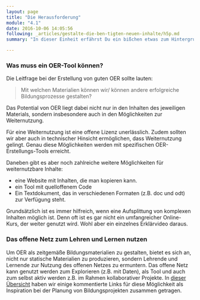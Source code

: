 ```yaml
---
layout: page
title: "Die Herausforderung"
module: "4.1"
date: 2016-10-06 14:05:56
following: _articles/gestalte-die-ben-tigten-neuen-inhalte/h5p.md
summary: "In dieser Einheit erfährst Du ein bißchen etwas zum Hintergrund der dann folgenden Tools"

---
```


### Was muss ein OER-Tool können?

Die Leitfrage bei der Erstellung von guten OER sollte lauten:

> Mit welchen Materialien können wir/ können andere erfolgreiche Bildungsprozesse gestalten?

Das Potential von OER liegt dabei nicht nur in den Inhalten des jeweiligen Materials, sondern insbesondere auch in den Möglichkeiten zur Weiternutzung.

Für eine Weiternutzung ist eine offene Lizenz unerlässlich. Zudem sollten wir aber auch in technischer Hinsicht ermöglichen, dass Weiternutzung gelingt. Genau diese Möglichkeiten werden mit spezifischen OER-Erstellungs-Tools erreicht.

Daneben gibt es aber noch zahlreiche weitere Möglichkeiten für weiternutzbare Inhalte:
* eine Website mit Inhalten, die man kopieren kann.
* ein Tool mit quelloffenem Code
* Ein Textdokument, das in verschiedenen Formaten (z.B. doc und odt) zur Verfügung steht.

Grundsätzlich ist es immer hilfreich, wenn eine Aufsplittung von komplexen Inhalten möglich ist. Denn oft ist es gar nicht ein umfangreicher Online-Kurs, der weiter genutzt wird. Wohl aber ein einzelnes Erklärvideo daraus.

### Das offene Netz zum Lehren und Lernen nutzen

Um OER als zeitgemäße Bildungsmaterialien zu gestalten, bietet es sich an, nicht nur statische Materialien zu produzieren, sondern Lehrende und Lernende zur Nutzung des offenen Netzes zu ermuntern.
Das offene Netz kann genutzt werden zum Explorieren (z.B. mit Daten), als Tool und auch zum selbst aktiv werden z.B. im Rahmen kollaborativer Projekte. In [dieser Übersicht](https://hackmd.io/HQrOgOcLSH6JXDow_jXRTQ#) haben wir einige kommentierte Links für diese Möglichkeit als Inspiration bei der Planung von Bildungsprojekten zusammen getragen.
